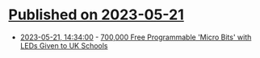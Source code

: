 # [Published on 2023-05-21](index.md)

* [2023-05-21, 14:34:00](https://news.slashdot.org/story/23/05/21/0211258/700000-free-programmable-micro-bits-with-leds-given-to-uk-schools?utm_source=rss1.0mainlinkanon&utm_medium=feed) - [700,000 Free Programmable 'Micro Bits' with LEDs Given to UK Schools](https://news.slashdot.org/story/23/05/21/0211258/700000-free-programmable-micro-bits-with-leds-given-to-uk-schools?utm_source=rss1.0mainlinkanon&utm_medium=feed)
